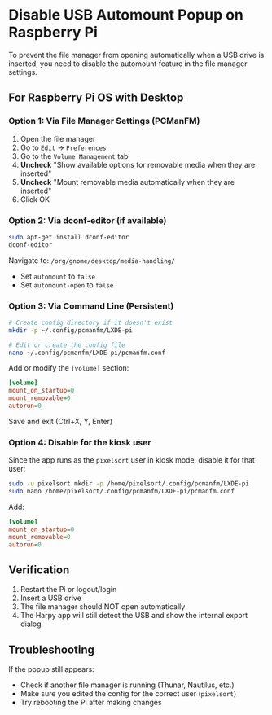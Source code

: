 # Disable USB Automount Popup on Raspberry Pi

To prevent the file manager from opening automatically when a USB drive is inserted, you need to disable the automount feature in the file manager settings.

## For Raspberry Pi OS with Desktop

### Option 1: Via File Manager Settings (PCManFM)
1. Open the file manager
2. Go to `Edit` → `Preferences`
3. Go to the `Volume Management` tab
4. **Uncheck** "Show available options for removable media when they are inserted"
5. **Uncheck** "Mount removable media automatically when they are inserted"
6. Click OK

### Option 2: Via dconf-editor (if available)
```bash
sudo apt-get install dconf-editor
dconf-editor
```
Navigate to: `/org/gnome/desktop/media-handling/`
- Set `automount` to `false`
- Set `automount-open` to `false`

### Option 3: Via Command Line (Persistent)
```bash
# Create config directory if it doesn't exist
mkdir -p ~/.config/pcmanfm/LXDE-pi

# Edit or create the config file
nano ~/.config/pcmanfm/LXDE-pi/pcmanfm.conf
```

Add or modify the `[volume]` section:
```ini
[volume]
mount_on_startup=0
mount_removable=0
autorun=0
```

Save and exit (Ctrl+X, Y, Enter)

### Option 4: Disable for the kiosk user
Since the app runs as the `pixelsort` user in kiosk mode, disable it for that user:

```bash
sudo -u pixelsort mkdir -p /home/pixelsort/.config/pcmanfm/LXDE-pi
sudo nano /home/pixelsort/.config/pcmanfm/LXDE-pi/pcmanfm.conf
```

Add:
```ini
[volume]
mount_on_startup=0
mount_removable=0
autorun=0
```

## Verification
1. Restart the Pi or logout/login
2. Insert a USB drive
3. The file manager should NOT open automatically
4. The Harpy app will still detect the USB and show the internal export dialog

## Troubleshooting
If the popup still appears:
- Check if another file manager is running (Thunar, Nautilus, etc.)
- Make sure you edited the config for the correct user (`pixelsort`)
- Try rebooting the Pi after making changes
